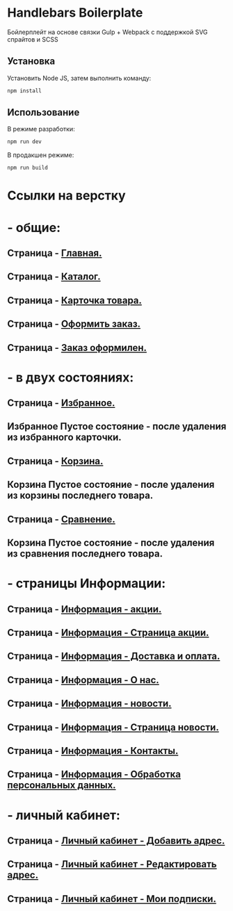 # Handlebars Boilerplate

Бойлерплейт на основе связки Gulp + Webpack с поддержкой SVG спрайтов и SCSS

## Установка

Установить Node JS, затем выполнить команду:

```bash
npm install
```

## Использование

В режиме разработки:

```bash
npm run dev
```
В продакшен режиме:

```bash
npm run build
```

# Ссылки на верстку

# - общие:
## Страница - [Главная.](https://eduardoalparov.github.io/tire-store/)
## Страница - [Каталог.](https://eduardoalparov.github.io/tire-store/catalog.html)
## Страница - [Карточка товара.](https://eduardoalparov.github.io/tire-store/product.html)

## Страница - [Оформить заказ.](https://eduardoalparov.github.io/tire-store/order-placing.html)
## Страница - [Заказ оформилен.](https://eduardoalparov.github.io/tire-store/order-placing-ready.html)

# - в двух состояниях:
## Страница - [Избранное.](https://eduardoalparov.github.io/tire-store/favorites.html)
## Избранное Пустое состояние - после удаления из избранного карточки.
## Страница - [Корзина.](https://eduardoalparov.github.io/tire-store/cart.html)
## Корзина Пустое состояние - после удаления из корзины последнего товара.
## Страница - [Сравнение.](https://eduardoalparov.github.io/tire-store/comparison.html)
## Корзина Пустое состояние - после удаления из сравнения последнего товара.

# - страницы Информации:
## Страница - [Информация - акции.](https://eduardoalparov.github.io/tire-store/info-promo.html)
## Страница - [Информация - Страница акции.](https://eduardoalparov.github.io/tire-store/info-promo-item.html)
## Страница - [Информация - Доставка и оплата.](https://eduardoalparov.github.io/tire-store/info-delivery.html)
## Страница - [Информация - O нас.](https://eduardoalparov.github.io/tire-store/info-about.html)
## Страница - [Информация - новости.](https://eduardoalparov.github.io/tire-store/info-news.html)
## Страница - [Информация - Страница новости.](https://eduardoalparov.github.io/tire-store/info-news-item.html)
## Страница - [Информация - Контакты.](https://eduardoalparov.github.io/tire-store/info-contacts.html)
## Страница - [Информация - Oбработка персональных данных.](https://eduardoalparov.github.io/tire-store/info-policy.html)

# - личный кабинет:
## Страница - [Личный кабинет - Добавить адрес.](https://eduardoalparov.github.io/tire-store/account-profile.html)
## Страница - [Личный кабинет - Pедактировать адрес.](https://eduardoalparov.github.io/tire-store/account-profile-address.html)
## Страница - [Личный кабинет - Мои подписки.](https://eduardoalparov.github.io/tire-store/account-subscriptions.html)
